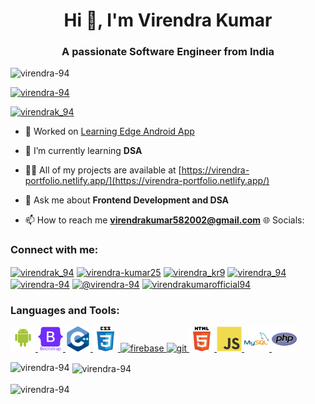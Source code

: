 <h1 align="center">Hi 👋, I'm Virendra Kumar</h1>
<h3 align="center">A passionate Software Engineer from India</h3>

<p align="left"> <img src="https://komarev.com/ghpvc/?username=virendra-94&label=Profile%20views&color=0e75b6&style=flat" alt="virendra-94" /> </p>

<p align="left"> <a href="https://github.com/ryo-ma/github-profile-trophy"><img src="https://github-profile-trophy.vercel.app/?username=virendra-94" alt="virendra-94" /></a> </p>

<p align="left"> <a href="https://twitter.com//v4_virendra" target="blank"><img src="https://img.shields.io/twitter/follow/virendrak_94?logo=twitter&style=for-the-badge" alt="virendrak_94" /></a> </p>

- 🔭 Worked on [Learning Edge Android App](https://github.com/Virendra-94/Learning_Edge)

- 🌱 I’m currently learning **DSA**

- 👨‍💻 All of my projects are available at [https://virendra-portfolio.netlify.app/](https://virendra-portfolio.netlify.app/)

- 💬 Ask me about **Frontend Development and DSA**

- 📫 How to reach me **virendrakumar582002@gmail.com** 
🌐 Socials:

<h3 align="left">Connect with me:</h3>
<p align="left">
<a href="https://twitter.com/virendrak_94" target="blank"><img align="center" src="https://raw.githubusercontent.com/rahuldkjain/github-profile-readme-generator/master/src/images/icons/Social/twitter.svg" alt="virendrak_94" height="30" width="40" /></a>
<a href="https://linkedin.com/in/virendra-kumar25" target="blank"><img align="center" src="https://raw.githubusercontent.com/rahuldkjain/github-profile-readme-generator/master/src/images/icons/Social/linked-in-alt.svg" alt="virendra-kumar25" height="30" width="40" /></a>
<a href="https://instagram.com/virendra_kr9" target="blank"><img align="center" src="https://raw.githubusercontent.com/rahuldkjain/github-profile-readme-generator/master/src/images/icons/Social/instagram.svg" alt="virendra_kr9" height="30" width="40" /></a>
<a href="https://www.hackerrank.com/virendra_94" target="blank"><img align="center" src="https://raw.githubusercontent.com/rahuldkjain/github-profile-readme-generator/master/src/images/icons/Social/hackerrank.svg" alt="virendra_94" height="30" width="40" /></a>
<a href="https://www.leetcode.com/virendra-94" target="blank"><img align="center" src="https://raw.githubusercontent.com/rahuldkjain/github-profile-readme-generator/master/src/images/icons/Social/leet-code.svg" alt="virendra-94" height="30" width="40" /></a>
<a href="https://www.hackerearth.com/@virendra-94" target="blank"><img align="center" src="https://raw.githubusercontent.com/rahuldkjain/github-profile-readme-generator/master/src/images/icons/Social/hackerearth.svg" alt="@virendra-94" height="30" width="40" /></a>
<a href="https://auth.geeksforgeeks.org/user/virendrakumarofficial94" target="blank"><img align="center" src="https://raw.githubusercontent.com/rahuldkjain/github-profile-readme-generator/master/src/images/icons/Social/geeks-for-geeks.svg" alt="virendrakumarofficial94" height="30" width="40" /></a>
</p>

<h3 align="left">Languages and Tools:</h3>
<p align="left"> <a href="https://developer.android.com" target="_blank" rel="noreferrer"> <img src="https://raw.githubusercontent.com/devicons/devicon/master/icons/android/android-original-wordmark.svg" alt="android" width="40" height="40"/> </a> <a href="https://getbootstrap.com" target="_blank" rel="noreferrer"> <img src="https://raw.githubusercontent.com/devicons/devicon/master/icons/bootstrap/bootstrap-plain-wordmark.svg" alt="bootstrap" width="40" height="40"/> </a>  </a> <a href="https://www.w3schools.com/cpp/" target="_blank" rel="noreferrer"> <img src="https://raw.githubusercontent.com/devicons/devicon/master/icons/cplusplus/cplusplus-original.svg" alt="cplusplus" width="40" height="40"/> </a> <a href="https://www.w3schools.com/css/" target="_blank" rel="noreferrer"> <img src="https://raw.githubusercontent.com/devicons/devicon/master/icons/css3/css3-original-wordmark.svg" alt="css3" width="40" height="40"/> </a> <a href="https://firebase.google.com/" target="_blank" rel="noreferrer"> <img src="https://www.vectorlogo.zone/logos/firebase/firebase-icon.svg" alt="firebase" width="40" height="40"/> </a> <a href="https://git-scm.com/" target="_blank" rel="noreferrer"> <img src="https://www.vectorlogo.zone/logos/git-scm/git-scm-icon.svg" alt="git" width="40" height="40"/> </a> <a href="https://www.w3.org/html/" target="_blank" rel="noreferrer"> <img src="https://raw.githubusercontent.com/devicons/devicon/master/icons/html5/html5-original-wordmark.svg" alt="html5" width="40" height="40"/> </a> <a href="https://developer.mozilla.org/en-US/docs/Web/JavaScript" target="_blank" rel="noreferrer"> <img src="https://raw.githubusercontent.com/devicons/devicon/master/icons/javascript/javascript-original.svg" alt="javascript" width="40" height="40"/> </a>  </a> </a> <a href="https://www.mysql.com/" target="_blank" rel="noreferrer"> <img src="https://raw.githubusercontent.com/devicons/devicon/master/icons/mysql/mysql-original-wordmark.svg" alt="mysql" width="40" height="40"/> </a> <a href="https://www.php.net" target="_blank" rel="noreferrer"> <img src="https://raw.githubusercontent.com/devicons/devicon/master/icons/php/php-original.svg" alt="php" width="40" height="40"/> </a></a> </p>

<p><img align="left" src="https://github-readme-stats.vercel.app/api/top-langs?username=virendra-94&show_icons=true&locale=en&layout=compact" alt="virendra-94" /></p>

<p>&nbsp;<img align="center" src="https://github-readme-stats.vercel.app/api?username=virendra-94&show_icons=true&locale=en" alt="virendra-94" /></p>

<p><img align="center" src="https://github-readme-streak-stats.herokuapp.com/?user=virendra-94&" alt="virendra-94" /></p>
